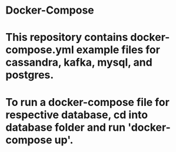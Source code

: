# Docker-Compose

# This repository contains docker-compose.yml example files for cassandra, kafka, mysql, and postgres.

# To run a docker-compose file for respective database, cd into database folder and run 'docker-compose up'.
